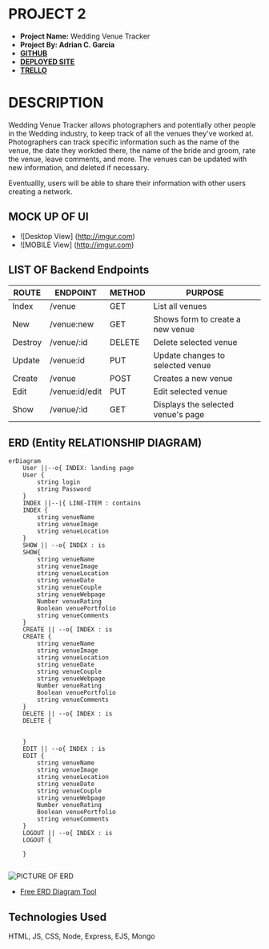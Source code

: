 # PROJECT 2

- **Project Name:** Wedding Venue Tracker
- **Project By: Adrian C. Garcia**
- **[GITHUB](https://github.com/adriancgarcia/project2)**
- **[DEPLOYED SITE](https://project-2-app.onrender.com/)**
- **[TRELLO](9https://trello.com/invite/b/4jY99k89/ATTI64cdce348b302046f2ecb96f002719a889D092CB/project-2-app)**




# DESCRIPTION
Wedding Venue Tracker allows photographers and potentially other people in the Wedding industry, to keep track of all the venues they've worked at. Photographers can track specific information such as the name of the venue, the date they workded there, the name of the bride and groom, rate the venue, leave comments, and more. The venues can be updated with new information, and deleted if necessary. 

Eventuallly, users will be able to share their information with other users creating a network. 



## MOCK UP OF UI

- ![Desktop View] (http://imgur.com)
- ![MOBILE View] (http://imgur.com)

## LIST OF Backend Endpoints

|   ROUTE   |   ENDPOINT  | METHOD  |   PURPOSE    |
|-----------|-------------|---------|--------------|
|   Index   |   /venue    |   GET |   List all venues   |
|   New     |   /venue:new  |   GET |   Shows form to create a new venue    |
|   Destroy |   /venue/:id  |   DELETE |   Delete selected venue    |
|   Update  |   /venue:id   |   PUT |    Update changes to selected venue    |
|   Create  |   /venue    | POST    |   Creates a new venue     |
|   Edit    |   /venue:id/edit |   PUT |   Edit selected venue    |
|   Show    |   /venue/:id  |   GET |   Displays the selected venue's page  |





## ERD (Entity RELATIONSHIP DIAGRAM)
``` mermaid
erDiagram
    User ||--o{ INDEX: landing page
    User {
        string login
        string Password
    }
    INDEX ||--|{ LINE-ITEM : contains
    INDEX {
        string venueName
        string venueImage
        string venueLocation
    }
    SHOW || --o{ INDEX : is
    SHOW{
        string venueName
        string venueImage
        string venueLocation
        string venueDate
        string venueCouple
        string venueWebpage
        Number venueRating
        Boolean venuePortfolio
        string venueComments
    }
    CREATE || --o{ INDEX : is
    CREATE {
        string venueName
        string venueImage
        string venueLocation
        string venueDate
        string venueCouple
        string venueWebpage
        Number venueRating
        Boolean venuePortfolio
        string venueComments
    }
    DELETE || --o{ INDEX : is
    DELETE {


    }
    EDIT || --o{ INDEX : is
    EDIT {
        string venueName
        string venueImage
        string venueLocation
        string venueDate
        string venueCouple
        string venueWebpage
        Number venueRating
        Boolean venuePortfolio
        string venueComments
    }
    LOGOUT || --o{ INDEX : is
    LOGOUT {

    }
    

```



![PICTURE OF ERD](http://imgur.com)

- [Free ERD Diagram Tool](https://dbdiagram.io/home)

## Technologies Used
HTML, JS, CSS, Node, Express, EJS, Mongo 